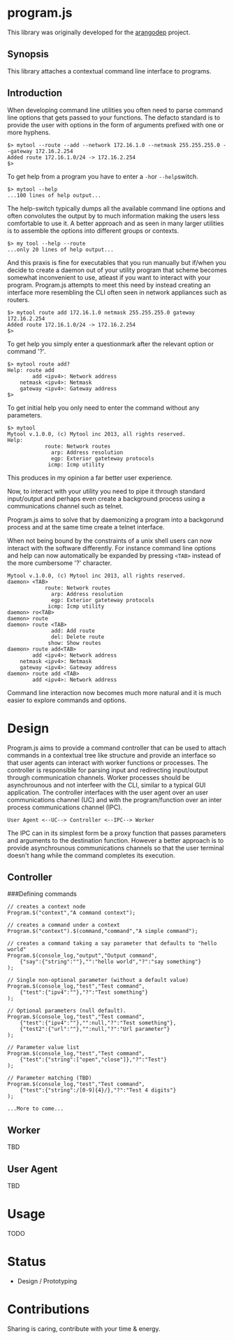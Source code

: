program.js
==========
This library was originally developed for the <a href="https://github.com/kaerus/arangodep">arangodep</a> project.  

Synopsis
--------
This library attaches a contextual command line interface to programs.

Introduction
------------
When developing command line utilities you often need to parse command line options that gets passed to your functions. The defacto standard is to provide the user with options in the form of arguments prefixed with one or more hyphens.
```
$> mytool --route --add --network 172.16.1.0 --netmask 255.255.255.0 --gateway 172.16.2.254 
Added route 172.16.1.0/24 -> 172.16.2.254
$>
```
To get help from a program you have to enter a ```-h```or ```--help```switch.
```
$> mytool --help
...100 lines of help output...
```
The help-switch typically dumps all the available command line options and often convolutes the output by to much information making the users less comfortable to use it. A better approach and as seen in many larger utilities is to assemble the options into different groups or contexts.
```
$> my tool --help --route
...only 20 lines of help output...
```
And this praxis is fine for executables that you run manually but if/when you decide to create a daemon out of your utility program that scheme becomes somewhat inconvenient to use, atleast if you want to interact with your program.
Program.js attempts to meet this need by instead creating an interface more resembling the CLI often seen in network appliances such as routers.

```
$> mytool route add 172.16.1.0 netmask 255.255.255.0 gateway 172.16.2.254 
Added route 172.16.1.0/24 -> 172.16.2.254
$>
```
To get help you simply enter a questionmark after the relevant option or command '?'.
```
$> mytool route add?
Help: route add
		add <ipv4>: Network address
	netmask <ipv4>: Netmask
	gateway <ipv4>: Gateway address 
$>
```
To get initial help you only need to enter the command without any parameters.
```
$> mytool
Mytool v.1.0.0, (c) Mytool inc 2013, all rights reserved.
Help: 
			route: Network routes
	  		  arp: Address resolution
      		  egp: Exterior gateteway protocols
     		 icmp: Icmp utility  
```
This produces in my opinion a far better user experience.

Now, to interact with your utility you need to pipe it through standard input/output and perhaps even create a background process using a communications channel such as telnet. 

Program.js aims to solve that by daemonizing a program into a backgorund process and at the same time create a telnet interface.

When not being bound by the constraints of a unix shell users can now interact with the software differently.
For instance command line options and help can now automatically be expanded by pressing ```<TAB>``` instead of the more cumbersome '?' character.
```
Mytool v.1.0.0, (c) Mytool inc 2013, all rights reserved.
daemon> <TAB>
			route: Network routes
	  		  arp: Address resolution
      		  egp: Exterior gateteway protocols
     		 icmp: Icmp utility  
daemon> ro<TAB>
daemon> route
daemon> route <TAB>
			  add: Add route
	  		  del: Delete route
      		 show: Show routes
daemon> route add<TAB> 			
		add <ipv4>: Network address
	netmask <ipv4>: Netmask
	gateway <ipv4>: Gateway address
daemon> route add <TAB>
	    add <ipv4>: Network address	    
```	 
Command line interaction now becomes much more natural and it is much easier to explore commands and options.

Design
======
Program.js aims to provide a command controller that can be used to attach commands in a contextual tree like structure and provide an interface so that user agents can interact with worker functions or processes.
The controller is responsible for parsing input and redirecting input/output through communication channels.
Worker processes should be asynchrounous and not interfeer with the CLI, similar to a typical GUI application.
The controller interfaces with the user agent over an user communications channel (UC) and with the program/function over an inter process communications channel (IPC). 

```
User Agent <--UC--> Controller <--IPC--> Worker
```
The IPC can in its simplest form be a proxy function that passes parameters and arguments to the destination function.
However a better approach is to provide asynchrounous communications channels so that the user terminal doesn't hang while the command completes its execution.

Controller
----------

###Defining commands

```
// creates a context node
Program.$("context","A command context");

// creates a command under a context
Program.$("context").$(command,"command","A simple command");

// creates a command taking a say parameter that defaults to "hello world"
Program.$(console_log,"output","Output command",
	{"say":{"string":""},"":"hello world","?":"say something"}
);

// Single non-optional parameter (without a default value)
Program.$(console_log,"test","Test command",
	{"test":{"ipv4":""},"?":"Test something"}
);

// Optional parameters (null default).
Program.$(console_log,"test","Test command",
	{"test":{"ipv4":""},"":null,"?":"Test something"},
	{"test2":{"url":""},"":null,"?":"Url parameter"}
);

// Parameter value list 
Program.$(console_log,"test","Test command",
	{"test":{"string":["open","close"]},"?":"Test"}
);

// Parameter matching (TBD)
Program.$(console_log,"test","Test command",
	{"test":{"string":/[0-9]{4}/},"?":"Test 4 digits"}
);

...More to come...

```

Worker
------
TBD

User Agent
----------
TBD

Usage
=====
TODO

Status
======
* Design / Prototyping


Contributions
=============
Sharing is caring, contribute with your time & energy.






